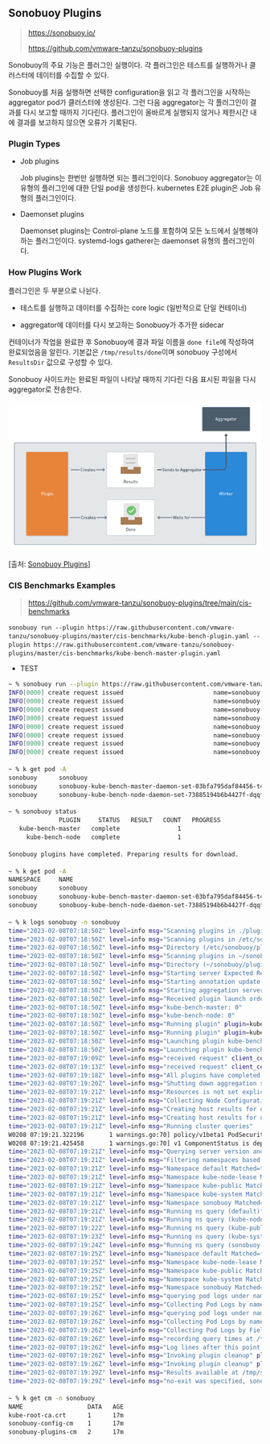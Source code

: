 ## Sonobuoy Plugins

> https://sonobuoy.io/
>
> https://github.com/vmware-tanzu/sonobuoy-plugins

Sonobuoy의 주요 기능은 플러그인 실행이다. 각 플러그인은 테스트를 실행하거나 클러스터에 데이터를 수집할 수 있다.

Sonobuoy를 처음 실행하면 선택한 configuration을 읽고 각 플러그인을 시작하는 aggregator pod가 클러스터에 생성된다. 그런 다음 aggregator는 각 플러그인이 결과를 다시 보고할 때까지 기다린다. 플러그인이 올바르게 실행되지 않거나 제한시간 내에 결과를 보고하지 않으면 오류가 기록된다.

### Plugin Types

- Job plugins

  Job plugins는 한번만 실행하면 되는 플러그인이다. Sonobuoy aggregator는 이 유형의 플러그인에 대한 단일 pod을 생성한다. kubernetes E2E plugin은 Job 유형의 플러그인이다.

- Daemonset plugins

  Daemonset plugins는 Control-plane 노드를 포함하여 모든 노드에서 실행해야 하는 플러그인이다. systemd-logs gatherer는 daemonset 유형의 플러그인이다.

### How Plugins Work

플러그인은 두 부분으로 나뉜다.

- 테스트를 실행하고 데이터를 수집하는 core logic (일반적으로 단일 컨테이너)

- aggregator에 데이터를 다시 보고하는 Sonobuoy가 추가한 sidecar

컨테이너가 작업을 완료한 후 Sonobuoy에 결과 파일 이름을 `done file`에 작성하여 완료되었음을 알린다. 기본값은 `/tmp/results/done`이며 sonobuoy 구성에서 `ResultsDir` 값으로 구성할 수 있다.

Sonobuoy 사이드카는 완료된 파일이 나타날 때까지 기다린 다음 표시된 파일을 다시 aggregator로 전송한다.

![sonobuoy plugin contract](./images/sonobuoy-plugin-contract.png)

[출처: [Sonobuoy Plugins](https://sonobuoy.io/docs/v0.56.15/plugins/)]

### CIS Benchmarks Examples

> https://github.com/vmware-tanzu/sonobuoy-plugins/tree/main/cis-benchmarks

`sonobuoy run --plugin https://raw.githubusercontent.com/vmware-tanzu/sonobuoy-plugins/master/cis-benchmarks/kube-bench-plugin.yaml --plugin https://raw.githubusercontent.com/vmware-tanzu/sonobuoy-plugins/master/cis-benchmarks/kube-bench-master-plugin.yaml`

- TEST

```bash
~ % sonobuoy run --plugin https://raw.githubusercontent.com/vmware-tanzu/sonobuoy-plugins/master/cis-benchmarks/kube-bench-plugin.yaml --plugin https://raw.githubusercontent.com/vmware-tanzu/sonobuoy-plugins/master/cis-benchmarks/kube-bench-master-plugin.yaml
INFO[0000] create request issued                         name=sonobuoy namespace= resource=namespaces
INFO[0000] create request issued                         name=sonobuoy-serviceaccount namespace=sonobuoy resource=serviceaccounts
INFO[0000] create request issued                         name=sonobuoy-serviceaccount-sonobuoy namespace= resource=clusterrolebindings
INFO[0000] create request issued                         name=sonobuoy-serviceaccount-sonobuoy namespace= resource=clusterroles
INFO[0000] create request issued                         name=sonobuoy-config-cm namespace=sonobuoy resource=configmaps
INFO[0000] create request issued                         name=sonobuoy-plugins-cm namespace=sonobuoy resource=configmaps
INFO[0000] create request issued                         name=sonobuoy namespace=sonobuoy resource=pods
INFO[0000] create request issued                         name=sonobuoy-aggregator namespace=sonobuoy resource=services

~ % k get pod -A
sonobuoy      sonobuoy                                                       1/1     Running             0          6s
sonobuoy      sonobuoy-kube-bench-master-daemon-set-03bfa795daf84456-t4hhj   0/2     ContainerCreating   0          3s
sonobuoy      sonobuoy-kube-bench-node-daemon-set-73885194b6b4427f-dqqfg     0/2     ContainerCreating   0          3s

~ % sonobuoy status
              PLUGIN     STATUS   RESULT   COUNT   PROGRESS
   kube-bench-master   complete                1
     kube-bench-node   complete                1

Sonobuoy plugins have completed. Preparing results for download.

~ % k get pod -A
NAMESPACE     NAME                                                           READY   STATUS        RESTARTS   AGE
sonobuoy      sonobuoy                                                       1/1     Running       0          45s
sonobuoy      sonobuoy-kube-bench-master-daemon-set-03bfa795daf84456-t4hhj   2/2     Terminating   0          42s
sonobuoy      sonobuoy-kube-bench-node-daemon-set-73885194b6b4427f-dqqfg     2/2     Terminating   0          42s

~ % k logs sonobuoy -n sonobuoy
time="2023-02-08T07:18:50Z" level=info msg="Scanning plugins in ./plugins.d (pwd: /)"
time="2023-02-08T07:18:50Z" level=info msg="Scanning plugins in /etc/sonobuoy/plugins.d (pwd: /)"
time="2023-02-08T07:18:50Z" level=info msg="Directory (/etc/sonobuoy/plugins.d) does not exist"
time="2023-02-08T07:18:50Z" level=info msg="Scanning plugins in ~/sonobuoy/plugins.d (pwd: /)"
time="2023-02-08T07:18:50Z" level=info msg="Directory (~/sonobuoy/plugins.d) does not exist"
time="2023-02-08T07:18:50Z" level=info msg="Starting server Expected Results: [{os-sun-2-ms-7t9fx kube-bench-master 0} {os-sun-2-ws-q4tl7 kube-bench-node 0}]"
time="2023-02-08T07:18:50Z" level=info msg="Starting annotation update routine"
time="2023-02-08T07:18:50Z" level=info msg="Starting aggregation server" address=0.0.0.0 port=8080
time="2023-02-08T07:18:50Z" level=info msg="Received plugin launch order:"
time="2023-02-08T07:18:50Z" level=info msg="kube-bench-master: 0"
time="2023-02-08T07:18:50Z" level=info msg="kube-bench-node: 0"
time="2023-02-08T07:18:50Z" level=info msg="Running plugin" plugin=kube-bench-master
time="2023-02-08T07:18:50Z" level=info msg="Running plugin" plugin=kube-bench-node
time="2023-02-08T07:18:50Z" level=info msg="Launching plugin kube-bench-node with order 0"
time="2023-02-08T07:18:50Z" level=info msg="Launching plugin kube-bench-master with order 0"
time="2023-02-08T07:19:09Z" level=info msg="received request" client_cert="[kube-bench-master]" method=PUT node=os-sun-2-ms-7t9fx plugin_name=kube-bench-master url=/api/v1/results/by-node/os-sun-2-ms-7t9fx/kube-bench-master
time="2023-02-08T07:19:13Z" level=info msg="received request" client_cert="[kube-bench-node]" method=PUT node=os-sun-2-ws-q4tl7 plugin_name=kube-bench-node url=/api/v1/results/by-node/os-sun-2-ws-q4tl7/kube-bench-node
time="2023-02-08T07:19:18Z" level=info msg="All plugins have completed, status has been updated"
time="2023-02-08T07:19:20Z" level=info msg="Shutting down aggregation server"
time="2023-02-08T07:19:21Z" level=info msg="Resources is not set explicitly implying query all resources, but skipping secrets for safety. Specify the value explicitly in Resources to gather this data."
time="2023-02-08T07:19:21Z" level=info msg="Collecting Node Configuration and Health..."
time="2023-02-08T07:19:21Z" level=info msg="Creating host results for os-sun-2-ms-7t9fx under /tmp/sonobuoy/9cde5c33-b0ee-41d5-84f1-ec1cbcda623f/hosts/os-sun-2-ms-7t9fx\n"
time="2023-02-08T07:19:21Z" level=info msg="Creating host results for os-sun-2-ws-q4tl7 under /tmp/sonobuoy/9cde5c33-b0ee-41d5-84f1-ec1cbcda623f/hosts/os-sun-2-ws-q4tl7\n"
time="2023-02-08T07:19:21Z" level=info msg="Running cluster queries"
W0208 07:19:21.322196       1 warnings.go:70] policy/v1beta1 PodSecurityPolicy is deprecated in v1.21+, unavailable in v1.25+
W0208 07:19:21.425458       1 warnings.go:70] v1 ComponentStatus is deprecated in v1.19+
time="2023-02-08T07:19:21Z" level=info msg="Querying server version and API Groups"
time="2023-02-08T07:19:21Z" level=info msg="Filtering namespaces based on the following regex:.*"
time="2023-02-08T07:19:21Z" level=info msg="Namespace default Matched=true"
time="2023-02-08T07:19:21Z" level=info msg="Namespace kube-node-lease Matched=true"
time="2023-02-08T07:19:21Z" level=info msg="Namespace kube-public Matched=true"
time="2023-02-08T07:19:21Z" level=info msg="Namespace kube-system Matched=true"
time="2023-02-08T07:19:21Z" level=info msg="Namespace sonobuoy Matched=true"
time="2023-02-08T07:19:21Z" level=info msg="Running ns query (default)"
time="2023-02-08T07:19:21Z" level=info msg="Running ns query (kube-node-lease)"
time="2023-02-08T07:19:22Z" level=info msg="Running ns query (kube-public)"
time="2023-02-08T07:19:23Z" level=info msg="Running ns query (kube-system)"
time="2023-02-08T07:19:24Z" level=info msg="Running ns query (sonobuoy)"
time="2023-02-08T07:19:25Z" level=info msg="Namespace default Matched=false"
time="2023-02-08T07:19:25Z" level=info msg="Namespace kube-node-lease Matched=false"
time="2023-02-08T07:19:25Z" level=info msg="Namespace kube-public Matched=false"
time="2023-02-08T07:19:25Z" level=info msg="Namespace kube-system Matched=true"
time="2023-02-08T07:19:25Z" level=info msg="Namespace sonobuoy Matched=true"
time="2023-02-08T07:19:25Z" level=info msg="querying pod logs under namespace kube-system"
time="2023-02-08T07:19:25Z" level=info msg="Collecting Pod Logs by namespace (kube-system)"
time="2023-02-08T07:19:26Z" level=info msg="querying pod logs under namespace sonobuoy"
time="2023-02-08T07:19:26Z" level=info msg="Collecting Pod Logs by namespace (sonobuoy)"
time="2023-02-08T07:19:26Z" level=info msg="Collecting Pod Logs by FieldSelectors: []"
time="2023-02-08T07:19:26Z" level=info msg="recording query times at /tmp/sonobuoy/9cde5c33-b0ee-41d5-84f1-ec1cbcda623f/meta/query-time.json"
time="2023-02-08T07:19:26Z" level=info msg="Log lines after this point will not appear in the downloaded tarball."
time="2023-02-08T07:19:26Z" level=info msg="Invoking plugin cleanup" plugin=kube-bench-master
time="2023-02-08T07:19:26Z" level=info msg="Invoking plugin cleanup" plugin=kube-bench-node
time="2023-02-08T07:19:29Z" level=info msg="Results available at /tmp/sonobuoy/202302080718_sonobuoy_9cde5c33-b0ee-41d5-84f1-ec1cbcda623f.tar.gz"
time="2023-02-08T07:19:29Z" level=info msg="no-exit was specified, sonobuoy is now blocking"

~ % k get cm -n sonobuoy
NAME                  DATA   AGE
kube-root-ca.crt      1      17m
sonobuoy-config-cm    1      17m
sonobuoy-plugins-cm   2      17m
```
